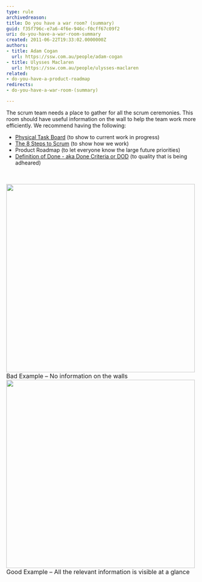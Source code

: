 ```yaml
---
type: rule
archivedreason: 
title: Do you have a war room? (summary)
guid: f35f796c-e7a6-4f6e-946c-f0cff67c09f2
uri: do-you-have-a-war-room-summary
created: 2011-06-22T19:33:02.0000000Z
authors:
- title: Adam Cogan
  url: https://ssw.com.au/people/adam-cogan
- title: Ulysses Maclaren
  url: https://ssw.com.au/people/ulysses-maclaren
related:
- do-you-have-a-product-roadmap
redirects:
- do-you-have-a-war-room-(summary)

---
```




  <p>The scrum team needs a place to gather for all the scrum ceremonies. This room should have useful information on the wall to help the team work more efficiently. We recommend having the following&#58;</p>
<ul>
<li><a href="/Management/RulesToBetterScrumUsingTFS/Pages/PhysicalTaskboard.aspx">Physical Task Board</a> (to show to current work in progress)</li>

<li><a target="_blank" href="/Management/RulesToBetterScrumUsingTFS/PublishingImages/8StepstoScrum.pdf">The 8 Steps to Scrum</a> (to show how we work)</li>

<li>Product Roadmap (to let everyone know the large future priorities)</li>

<li><a href="/Management/RulesToSuccessfulProjects/Pages/DoYouGoBeyondDoneAndFollowADoneCriteria.aspx">Definition of Done - aka Done Criteria or DOD</a> (to quality that is being adheared)</li>
    

</ul>

<br><excerpt class='endintro'></excerpt><br>
  <img width="500" src="/Management/RulesToBetterScrumUsingTFS/PublishingImages/war-room-bad-example.jpg" class="ms-rteCustom-ImageArea" alt="" />
<font size="-0" class="ms-rteCustom-FigureBad">Bad Example – No information on the walls</font>
<img width="500" src="/Management/RulesToBetterScrumUsingTFS/PublishingImages/war-room-good-example.jpg" class="ms-rteCustom-ImageArea" alt="" />
<font size="-0" class="ms-rteCustom-FigureGood">Good Example – All the relevant information is visible at a glance</font>



